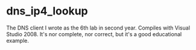 dns_ip4_lookup
==============


The DNS client I wrote as the 6th lab in second year. Compiles with Visual Studio 2008.
It's nor complete, nor correct, but it's a good educational example.